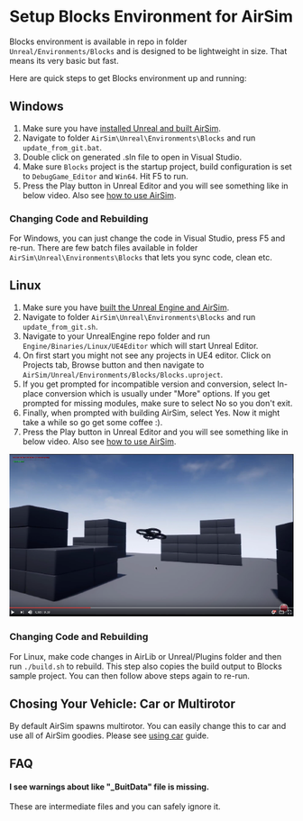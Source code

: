
# Setup Blocks Environment for AirSim

Blocks environment is available in repo in folder `Unreal/Environments/Blocks` and is designed to be lightweight in size. That means its very basic but fast.

Here are quick steps to get Blocks environment up and running:

## Windows

1. Make sure you have [installed Unreal and built AirSim](build_windows.md).
2. Navigate to folder `AirSim\Unreal\Environments\Blocks` and run `update_from_git.bat`.
3. Double click on generated .sln file to open in Visual Studio.
4. Make sure `Blocks` project is the startup project, build configuration is set to `DebugGame_Editor` and `Win64`. Hit F5 to run.
5. Press the Play button in Unreal Editor and you will see something like in below video. Also see [how to use AirSim](https://github.com/Microsoft/AirSim/#how-to-use-it).

### Changing Code and Rebuilding
For Windows, you can just change the code in Visual Studio, press F5 and re-run. There are few batch files available in folder `AirSim\Unreal\Environments\Blocks` that lets you sync code, clean etc.

## Linux
1. Make sure you have [built the Unreal Engine and AirSim](build_linux.md).
2. Navigate to folder `AirSim\Unreal\Environments\Blocks` and run `update_from_git.sh`.
3. Navigate to your UnrealEngine repo folder and run `Engine/Binaries/Linux/UE4Editor` which will start Unreal Editor.
4. On first start you might not see any projects in UE4 editor. Click on Projects tab, Browse button and then navigate to `AirSim/Unreal/Environments/Blocks/Blocks.uproject`. 
5. If you get prompted for incompatible version and conversion, select In-place conversion which is usually under "More" options. If you get prompted for missing modules, make sure to select No so you don't exit. 
6. Finally, when prompted with building AirSim, select Yes. Now it might take a while so go get some coffee :).
7. Press the Play button in Unreal Editor and you will see something like in below video. Also see [how to use AirSim](https://github.com/microsoft/AirSim/#how-to-use-it).

[![Blocks Demo Video](images/blocks_video.png)](https://www.youtube.com/watch?v=-r_QGaxMT4A)

### Changing Code and Rebuilding
For Linux, make code changes in AirLib or Unreal/Plugins folder and then run `./build.sh` to rebuild. This step also copies the build output to Blocks sample project. You can then follow above steps again to re-run.

## Chosing Your Vehicle: Car or Multirotor
By default AirSim spawns multirotor. You can easily change this to car and use all of AirSim goodies. Please see [using car](using_car.md) guide.

## FAQ
#### I see warnings about like "_BuitData" file is missing. 
These are intermediate files and you can safely ignore it.

